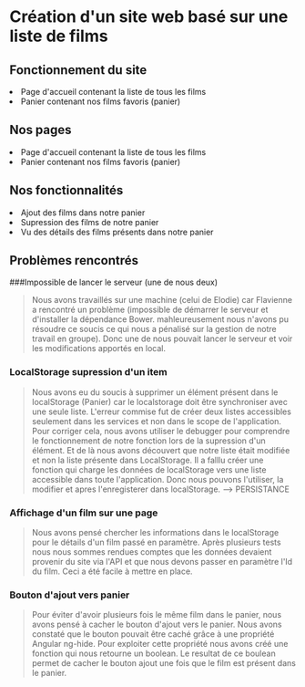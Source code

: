 # Création d'un site web basé sur une liste de films

## Fonctionnement du site
  <li> Page d'accueil contenant la liste de tous les films </li>
  <li> Panier contenant nos films favoris (panier) </li>


## Nos pages
  <li> Page d'accueil contenant la liste de tous les films </li>
  <li> Panier contenant nos films favoris (panier) </li>


## Nos fonctionnalités
  <li> Ajout des films dans notre panier </li>
  <li> Supression des films de notre panier </li>
  <li> Vu des détails des films présents dans notre panier </li>
  
  
## Problèmes rencontrés
###Impossible de lancer le serveur (une de nous deux)
>Nous avons travaillés sur une machine (celui de Elodie) car Flavienne a rencontré un problème (impossible de démarrer le serveur et d'installer la dépendance Bower. mahleureusement nous n'avons pu résoudre ce soucis ce qui nous a pénalisé sur la gestion de notre travail en groupe).
>Donc une de nous pouvait lancer le serveur et voir les modifications apportés en local.

### LocalStorage supression d'un item
>Nous avons eu du soucis à supprimer un élément présent dans le localStorage (Panier) car le localstorage doit être synchroniser avec une seule liste. 
>L'erreur commise fut de créer deux listes accessibles seulement dans les services et non dans le scope de l'application.
>Pour corriger cela, nous avons utiliser le debugger pour comprendre le fonctionnement de notre fonction lors de la supression d'un élément. Et de là nous avons découvert que notre liste était modifiée et non la liste présente dans LocalStorage.
>Il a falllu créer une fonction qui charge les données de localStorage vers une liste accessible dans toute l'application. Donc nous pouvons l'utiliser, la modifier et apres l'enregisterer dans localStorage. --> PERSISTANCE

### Affichage d'un film sur une page
>Nous avons pensé chercher les informations dans le localStorage pour le détails d'un film passé en paramètre. 
>Après plusieurs tests nous nous sommes rendues comptes que les données devaient provenir du site via l'API et que nous devons passer en paramètre l'Id du film. Ceci a été facile à mettre en place.

### Bouton d'ajout vers panier
>Pour éviter d'avoir plusieurs fois le même film dans le panier, nous avons pensé à cacher le bouton d'ajout vers le panier. Nous avons constaté que le bouton pouvait être caché grâce à une propriété Angular ng-hide. 
>Pour exploiter cette propriété nous avons créé une fonction qui nous retourne un boolean. Le resultat de ce boulean permet de cacher le bouton ajout une fois que le film est présent dans le panier.

